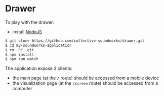 # Drawer

To play with the drawer:

* install [NodeJS](https://nodejs.org/en/)

```sh
$ git clone https://github.com/collective-soundworks/drawer.git
$ cd my-soundworks-application
$ rm -Rf .git
$ npm install
$ npm run watch
```

The application expose 2 clients:

* the main page (at the `/` route) should be accessed from a mobile device
* the visualization page (at the `/screen` route) should be accessed from a computer 
